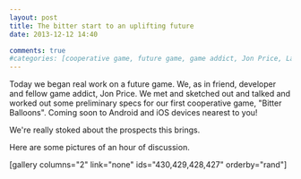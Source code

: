 ```yaml
---
layout: post
title: The bitter start to an uplifting future
date: 2013-12-12 14:40

comments: true
#categories: [cooperative game, future game, game addict, Jon Price, Lab Notes]
---
```

Today we began real work on a future game. We, as in friend, developer and fellow game addict, Jon Price. We met and sketched out and talked and worked out some preliminary specs for our first cooperative game, "Bitter Balloons". Coming soon to Android and iOS devices nearest to you!

We're really stoked about the prospects this brings.

Here are some pictures of an hour of discussion.

[gallery columns="2" link="none" ids="430,429,428,427" orderby="rand"]

&nbsp;
